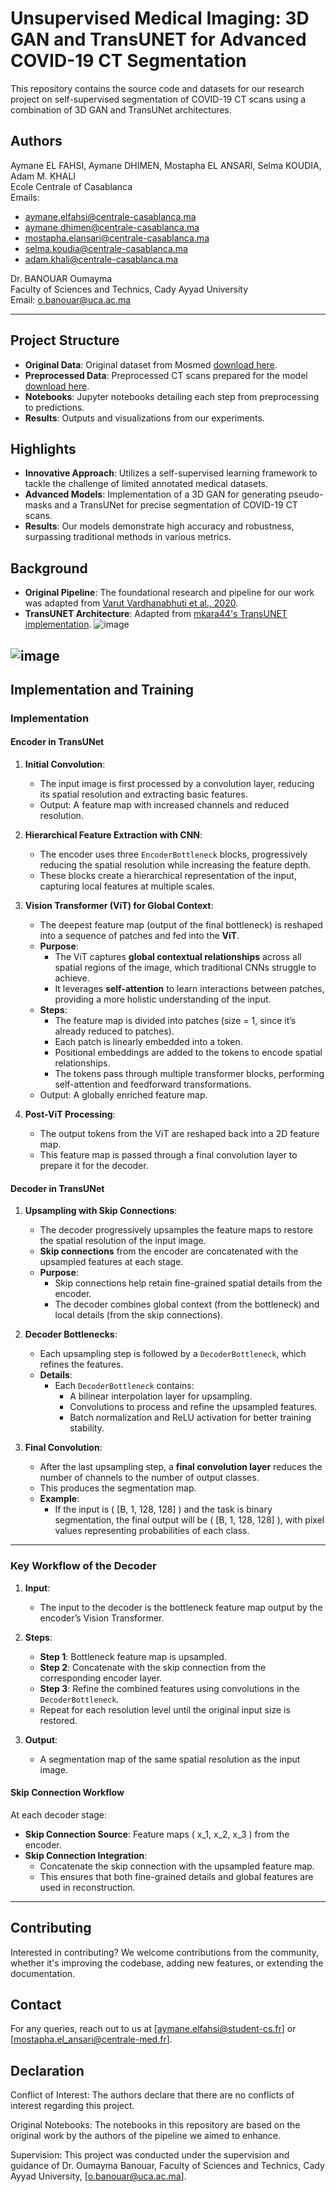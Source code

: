 
# Unsupervised Medical Imaging: 3D GAN and TransUNET for Advanced COVID-19 CT Segmentation

This repository contains the source code and datasets for our research project on self-supervised segmentation of COVID-19 CT scans using a combination of 3D GAN and TransUNet architectures.
## Authors

Aymane EL FAHSI, Aymane DHIMEN, Mostapha EL ANSARI, Selma KOUDIA, Adam M. KHALI  
Ecole Centrale of Casablanca  
Emails:  
- aymane.elfahsi@centrale-casablanca.ma
- aymane.dhimen@centrale-casablanca.ma
- mostapha.elansari@centrale-casablanca.ma
- selma.koudia@centrale-casablanca.ma
- adam.khali@centrale-casablanca.ma

Dr. BANOUAR Oumayma  
Faculty of Sciences and Technics, Cady Ayyad University  
Email: o.banouar@uca.ac.ma

---

## Project Structure
- **Original Data**: Original dataset from Mosmed [download here](https://drive.google.com/drive/folders/1DAMKsbyvNFgIkUIRvVi6ls5nFo6hPmF2?usp=sharing).
- **Preprocessed Data**: Preprocessed CT scans prepared for the model [download here](https://drive.google.com/drive/folders/1uauGRuoG4i9wB87VK_aAFNwzfC8XwbZs?usp=sharing).
- **Notebooks**: Jupyter notebooks detailing each step from preprocessing to predictions.
- **Results**: Outputs and visualizations from our experiments.

## Highlights
- **Innovative Approach**: Utilizes a self-supervised learning framework to tackle the challenge of limited annotated medical datasets.
- **Advanced Models**: Implementation of a 3D GAN for generating pseudo-masks and a TransUNet for precise segmentation of COVID-19 CT scans.
- **Results**: Our models demonstrate high accuracy and robustness, surpassing traditional methods in various metrics.

## Background
- **Original Pipeline**: The foundational research and pipeline for our work was adapted from [Varut Vardhanabhuti et al., 2020](https://doi.org/10.1016/j.compbiomed.2022.106033).
- **TransUNET Architecture**: Adapted from [mkara44's TransUNET implementation](https://github.com/mkara44/transunet_pytorch).
![image](https://github.com/user-attachments/assets/cecd2051-663b-4fec-8738-7581c1a46a8a)

![image](https://github.com/user-attachments/assets/818cf315-fa43-4009-bb37-382cb788db5a)
---

## Implementation and Training

### Implementation
#### Encoder in TransUNet

1. **Initial Convolution**:
   - The input image is first processed by a convolution layer, reducing its spatial resolution and extracting basic features.
   - Output: A feature map with increased channels and reduced resolution.

2. **Hierarchical Feature Extraction with CNN**:
   - The encoder uses three `EncoderBottleneck` blocks, progressively reducing the spatial resolution while increasing the feature depth.
   - These blocks create a hierarchical representation of the input, capturing local features at multiple scales.

3. **Vision Transformer (ViT) for Global Context**:
   - The deepest feature map (output of the final bottleneck) is reshaped into a sequence of patches and fed into the **ViT**.
   - **Purpose**:
     - The ViT captures **global contextual relationships** across all spatial regions of the image, which traditional CNNs struggle to achieve.
     - It leverages **self-attention** to learn interactions between patches, providing a more holistic understanding of the input.
   - **Steps**:
     - The feature map is divided into patches (size = 1, since it’s already reduced to patches).
     - Each patch is linearly embedded into a token.
     - Positional embeddings are added to the tokens to encode spatial relationships.
     - The tokens pass through multiple transformer blocks, performing self-attention and feedforward transformations.
   - Output: A globally enriched feature map.

4. **Post-ViT Processing**:
   - The output tokens from the ViT are reshaped back into a 2D feature map.
   - This feature map is passed through a final convolution layer to prepare it for the decoder.

#### Decoder in TransUNet

1. **Upsampling with Skip Connections**:
   - The decoder progressively upsamples the feature maps to restore the spatial resolution of the input image.
   - **Skip connections** from the encoder are concatenated with the upsampled features at each stage.
   - **Purpose**:
     - Skip connections help retain fine-grained spatial details from the encoder.
     - The decoder combines global context (from the bottleneck) and local details (from the skip connections).

2. **Decoder Bottlenecks**:
   - Each upsampling step is followed by a `DecoderBottleneck`, which refines the features.
   - **Details**:
     - Each `DecoderBottleneck` contains:
       - A bilinear interpolation layer for upsampling.
       - Convolutions to process and refine the upsampled features.
       - Batch normalization and ReLU activation for better training stability.

3. **Final Convolution**:
   - After the last upsampling step, a **final convolution layer** reduces the number of channels to the number of output classes.
   - This produces the segmentation map.
   - **Example**:
     - If the input is \( [B, 1, 128, 128] \) and the task is binary segmentation, the final output will be \( [B, 1, 128, 128] \), with pixel values representing probabilities of each class.

---

### **Key Workflow of the Decoder**

1. **Input**:
   - The input to the decoder is the bottleneck feature map output by the encoder’s Vision Transformer.

2. **Steps**:
   - **Step 1**: Bottleneck feature map is upsampled.
   - **Step 2**: Concatenate with the skip connection from the corresponding encoder layer.
   - **Step 3**: Refine the combined features using convolutions in the `DecoderBottleneck`.
   - Repeat for each resolution level until the original input size is restored.

3. **Output**:
   - A segmentation map of the same spatial resolution as the input image.



#### **Skip Connection Workflow**
At each decoder stage:
- **Skip Connection Source**: Feature maps \( x_1, x_2, x_3 \) from the encoder.
- **Skip Connection Integration**:
  - Concatenate the skip connection with the upsampled feature map.
  - This ensures that both fine-grained details and global features are used in reconstruction.
---
## Contributing
Interested in contributing? We welcome contributions from the community, whether it's improving the codebase, adding new features, or extending the documentation.

## Contact
For any queries, reach out to us at [aymane.elfahsi@student-cs.fr] or [mostapha.el_ansari@centrale-med.fr].

## Declaration

Conflict of Interest: The authors declare that there are no conflicts of interest regarding this project.

Original Notebooks: The notebooks in this repository are based on the original work by the authors of the pipeline we aimed to enhance.

Supervision: This project was conducted under the supervision and guidance of Dr. Oumayma Banouar, Faculty of Sciences and Technics, Cady Ayyad University, [o.banouar@uca.ac.ma].
